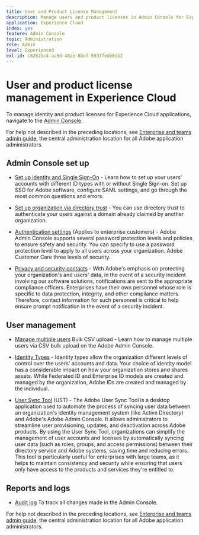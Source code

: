 ```yaml
---
title: User and Product License Management 
description: Manage users and product licenses in Admin Console for Experience Cloud applications.
application: Experience Cloud
index: yes
feature: Admin Console
topic: Administration
role: Admin
level: Experienced
exl-id: c82821c4-aa5d-48ae-8bef-5937fede8db2
---
```

# User and product license management in Experience Cloud

To manage identity and product licenses for Experience Cloud applications, navigate to the [Admin Console](https://adminconsole.adobe.com/enterprise/).

<!-- This page helps you find Experience Cloud application-specific topics.

>[!IMPORTANT]
>
>For general identity management help applicable to all Adobe applications, see the [Enterprise and teams admin guide](https://helpx.adobe.com/enterprise/admin-guide.html).

| Application | Link to resource|
| ------- | ------- |
|[Analytics](https://experienceleague.adobe.com/en/docs/analytics/admin/admin-console/home) <p>[Customer Journey Analytics](https://experienceleague.adobe.com/en/docs/analytics-platform/using/cja-workspace/workspace-faq/frequently-asked-questions-analysis-workspace) |
| [Audience Manager](https://experienceleague.adobe.com/en/docs/audience-manager/user-guide/features/administration/admin-console-migration) |
|[Campaign v8](https://experienceleague.adobe.com/en/docs/campaign/campaign-v8/admin/permissions/gs-permissions) |
| [Campaign Standard](https://experienceleague.adobe.com/en/docs/campaign-web/acs-to-ac/user-management-acs) |
| [Commerce](https://experienceleague.adobe.com/en/docs/commerce-admin/start/admin/ims/adobe-ims-config) |
| [Dynamic Media Classic](https://experienceleague.adobe.com/en/docs/dynamic-media-classic/using/setup/administration-setup#user_administration) |
| [Experience Manager as a Cloud Service](https://experienceleague.adobe.com/en/docs/experience-manager-cloud-service/content/onboarding/journey/admin-console) |
| [Experience Platform](https://experienceleague.adobe.com/en/docs/experience-platform/access-control/ui/overview) <p>[Data Collection](https://experienceleague.adobe.com/en/docs/experience-platform/collection/permissions)|
|[GenStudio for Performance Marketing](https://experienceleague.adobe.com/en/docs/genstudio-for-performance-marketing/user-guide/intro/product-provisioning) |
| [Journey Optimizer](https://experienceleague.adobe.com/en/docs/journey-optimizer/using/access-control/permissions) |
| [Journey Optimizer B2B Edition](https://experienceleague.adobe.com/en/docs/journey-optimizer-b2b/user/admin/user-management) |
|[Journey Orchestration](https://experienceleague.adobe.com/en/docs/journeys/using/starting-with-journeys/access-management) |
| [Marketo Engage](https://experienceleague.adobe.com/en/docs/marketo/using/product-docs/administration/marketo-with-adobe-identity/subscription-and-user-migration/understanding-marketo-subscription-and-user-migration-to-the-adobe-admin-console) |
| [Marketo Measure](https://experienceleague.adobe.com/en/docs/marketo-measure/using/configuration-and-setup/getting-started-with-marketo-measure/adobe-admin-console-setup) |
| [Mix Modeler](https://experienceleague.adobe.com/en/docs/mix-modeler/using/data-governance/access-controls) |
| [Adobe Pass](https://experienceleague.adobe.com/en/docs/pass/aiq-help/get-started) |
| [Target](https://experienceleague.adobe.com/en/docs/target/using/administer/start-target) |
| [Workfront](https://experienceleague.adobe.com/en/docs/workfront/using/administration-and-setup/add-users/create-manage-users/admin-console) | -->

<!-- 
| Application | Link to resource|
| ------- | ------- |
|  [!DNL Analytics] <p>Customer Journey Analytics| [Analytics in the Adobe Admin Console overview](https://experienceleague.adobe.com/en/docs/analytics/admin/admin-console/home) <p>[Administration requirements](https://experienceleague.adobe.com/en/docs/analytics-platform/using/cja-workspace/workspace-faq/frequently-asked-questions-analysis-workspace) |
| [!DNL Audience Manager] | [Audience Manager user migration to Admin Console](https://experienceleague.adobe.com/en/docs/audience-manager/user-guide/features/administration/admin-console-migration) |
| [!DNL Campaign] v8 |  [Get started with permissions](https://experienceleague.adobe.com/en/docs/campaign/campaign-v8/admin/permissions/gs-permissions) |
| [!DNL Campaign Standard] to [!DNL Campaign v8] | [User access management from Campaign Standard to Campaign V8](https://experienceleague.adobe.com/en/docs/campaign-web/acs-to-ac/user-management-acs) |
| [!DNL Commerce] | [Configure the Commerce Admin Integration with Adobe ID](https://experienceleague.adobe.com/en/docs/commerce-admin/start/admin/ims/adobe-ims-config) |
| [!DNL Dynamic Media Classic] | [Administration setup](https://experienceleague.adobe.com/en/docs/dynamic-media-classic/using/setup/administration-setup#user_administration) |
| [!DNL Experience Manager as a Cloud Service] |  [Accessing the Admin Console](https://experienceleague.adobe.com/en/docs/experience-manager-cloud-service/content/onboarding/journey/admin-console) |
| [!DNL Experience Platform] <p>[!DNL Data Collection] | [Access control UI overview](https://experienceleague.adobe.com/en/docs/experience-platform/access-control/ui/overview) <p>[Permission management for data collection in Experience Platform](https://experienceleague.adobe.com/en/docs/experience-platform/collection/permissions)|
| [!DNL GenStudio for Performance Marketing] | [Provision Adobe GenStudio for Performance Marketing](https://experienceleague.adobe.com/en/docs/genstudio-for-performance-marketing/user-guide/intro/product-provisioning) |
| [!DNL Journey Optimizer] | [Manage users and roles](https://experienceleague.adobe.com/en/docs/journey-optimizer/using/access-control/permissions) |
| [!DNL Journey Optimizer B2B Edition] | [User management](https://experienceleague.adobe.com/en/docs/journey-optimizer-b2b/user/admin/user-management) |
|[!DNL  Journey Orchestration] | [Access management](https://experienceleague.adobe.com/en/docs/journeys/using/starting-with-journeys/access-management) |
| [!DNL Marketo Engage] | [Understanding Marketo Subscription and User Migration to the Adobe Admin Console](https://experienceleague.adobe.com/en/docs/marketo/using/product-docs/administration/marketo-with-adobe-identity/subscription-and-user-migration/understanding-marketo-subscription-and-user-migration-to-the-adobe-admin-console) |
| [!DNL Marketo Measure] | [Adobe Admin Console Setup](https://experienceleague.adobe.com/en/docs/marketo-measure/using/configuration-and-setup/getting-started-with-marketo-measure/adobe-admin-console-setup) |
| [!DNL Mix Modeler] | [Access controls](https://experienceleague.adobe.com/en/docs/mix-modeler/using/data-governance/access-controls) |
| [!DNL Pass] | [Get started with Account IQ](https://experienceleague.adobe.com/en/docs/pass/aiq-help/get-started) |
| [!DNL Target] | [Administrator first steps](https://experienceleague.adobe.com/en/docs/target/using/administer/start-target) <p> [User management](https://experienceleague.adobe.com/en/docs/target/using/administer/manage-users/user-management) |
| [!DNL Workfront] | [Manage users in the Adobe Admin Console](https://experienceleague.adobe.com/en/docs/workfront/using/administration-and-setup/add-users/create-manage-users/admin-console) | -->

For help not described in the preceding locations, see [Enterprise and teams admin guide](https://helpx.adobe.com/enterprise/admin-guide.html), the central administration location for all Adobe application administrators.

## Admin Console set up 

* [Set up identity and Single Sign-On](https://helpx.adobe.com/enterprise/using/set-up-identity.html) - Learn how to set up your users' accounts with different ID types with or without Single Sign-on. Set up SSO for Adobe software, configure SAML settings, and go through the most common questions and errors.

* [Set up organization via directory trust](https://helpx.adobe.com/enterprise/using/directory-trust.html) - You can use directory trust to authenticate your users against a domain already claimed by another organization.    

* [Authentication settings](https://helpx.adobe.com/enterprise/using/authentication-settings.html) (Applies to enterprise customers) - Adobe Admin Console supports several password protection levels and policies to ensure safety and security. You can specify to use a password protection level to apply to all users across your organization. Adobe Customer Care three levels of security.    

* [Privacy and security contacts](https://helpx.adobe.com/enterprise/using/security-contacts.html) - With Adobe's emphasis on protecting your organization's and users' data, in the event of a security incident involving our software solutions, notifications are sent to the appropriate compliance officers. Enterprises have their own personnel whose role is specific to data protection, integrity, and other compliance matters. Therefore, contact information for such personnel is critical to help ensure prompt notification in the event of a security incident.    

## User management

* [Manage multiple users](https://helpx.adobe.com/enterprise/using/bulk-upload-users.html) Bulk CSV upload - Learn how to manage multiple users via CSV bulk upload on the Adobe Admin Console.    

* [Identity Types](https://helpx.adobe.com/enterprise/using/identity.html) - Identity types allow the organization different levels of control over the users' accounts and data. Your choice of identity model has a considerable impact on how your organization stores and shares assets. While Federated ID and Enterprise ID models are created and managed by the organization, Adobe IDs are created and managed by the individual.    

* [User Sync Tool](https://helpx.adobe.com/enterprise/using/user-sync.html) (UST) - The Adobe User Sync Tool is a desktop application used to automate the process of syncing user data between an organization's identity management system (like Active Directory) and Adobe's Adobe Admin Console. It allows administrators to streamline user provisioning, updates, and deactivation across Adobe products. By using the User Sync Tool, organizations can simplify the management of user accounts and licenses by automatically syncing user data (such as roles, groups, and access permissions) between their directory service and Adobe systems, saving time and reducing errors. This tool is particularly useful for enterprises with large teams, as it helps to maintain consistency and security while ensuring that users only have access to the products and services they're entitled to.

## Reports and logs

* [Audit log](https://helpx.adobe.com/enterprise/using/audit-logs.html) To track all changes made in the Admin Console.

For help not described in the preceding locations, see [Enterprise and teams admin guide](https://helpx.adobe.com/enterprise/admin-guide.html), the central administration location for all Adobe application administrators.
